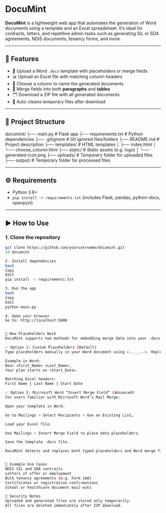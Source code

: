 # DocuMint

**DocuMint** is a lightweight web app that automates the generation of Word documents using a template and an Excel spreadsheet. It’s ideal for contracts, letters, and repetitive admin tasks such as generating SIL or SDA agreements, NDIS documents, tenancy forms, and more.

---

## 🚀 Features

- 📝 Upload a Word `.docx` template with placeholders or merge fields
- 📊 Upload an Excel file with matching column headers
- 🔁 Choose a column to name the generated documents
- 📂 Merge fields into both **paragraphs** and **tables**
- 🗂️ Download a ZIP file with all generated documents
- 🧹 Auto-cleans temporary files after download

---

## 📁 Project Structure

documint/
├── main.py # Flask app
├── requirements.txt # Python dependencies
├── .gitignore # Git ignored files/folders
├── README.md # Project description
├── templates/ # HTML templates
│ ├── index.html
│ └── choose_column.html
├── static/ # Static assets (e.g. logo)
│ └── generated-icon.png
├── uploads/ # Temporary folder for uploaded files
├── output/ # Temporary folder for processed files

---

## ⚙️ Requirements

- Python 3.8+
- `pip install -r requirements.txt` (includes Flask, pandas, python-docx, openpyxl)

---

## ▶️ How to Use

### 1. Clone the repository
```bash
git clone https://github.com/yourusername/documint.git
cd documint

2. Install dependencies
bash
Copy
Edit
pip install -r requirements.txt

3. Run the app
bash
Copy
Edit
python main.py

4. Open your browser
Go to: http://localhost:5000


🧠 How Placeholders Work
DocuMint supports two methods for embedding merge data into your .docx template:

✅ Option 1: Custom Placeholders (Default)
Type placeholders manually in your Word document using «..._...». Replace spaces with underscores to match Excel column names.

Example in Word:
Dear «First_Name» «Last_Name»,
Your plan starts on «Start_Date».

Matching Excel headers:
First Name | Last Name | Start Date

✅ Option 2: Microsoft Word “Insert Merge Field” (Advanced)
For users familiar with Microsoft Word’s Mail Merge:

Open your template in Word.

Go to Mailings > Select Recipients > Use an Existing List…

Load your Excel file.

Use Mailings > Insert Merge Field to place data placeholders.

Save the template .docx file.

DocuMint detects and replaces both typed placeholders and Word merge fields within paragraphs or tables.


💼 Example Use Cases
NDIS SIL and SDA contracts
Letters of offer or employment
Bulk tenancy agreements (e.g. Form 1AA)
Certificates or registration confirmations
School or healthcare document mail-outs

🔐 Security Notes
Uploaded and generated files are stored only temporarily.
All files are deleted immediately after ZIP download.